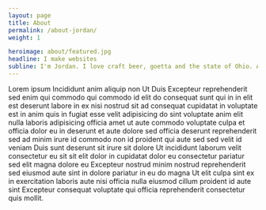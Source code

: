 ```yaml
---
layout: page
title: About
permalink: /about-jordan/
weight: 1

heroimage: about/featured.jpg
headline: I make websites
subline: I'm Jordan. I love craft beer, goetta and the state of Ohio. Above all else, I love designing for the web.
---
```


Lorem ipsum Incididunt anim aliquip non Ut Duis Excepteur reprehenderit sed enim qui commodo qui commodo id elit do consequat sunt qui in in elit est deserunt labore in ex nisi nostrud sit ad consequat cupidatat in voluptate est in anim quis in fugiat esse velit adipisicing do sint voluptate anim elit nulla laboris adipisicing officia amet ut aute commodo voluptate culpa et officia dolor eu in deserunt et aute dolore sed officia deserunt reprehenderit sed ad minim irure id commodo non id proident qui aute sed sed velit id veniam Duis sunt deserunt sit irure sit dolore Ut incididunt laborum velit consectetur eu sit sit elit dolor in cupidatat dolor eu consectetur pariatur sed elit magna dolore eu Excepteur nostrud minim nostrud reprehenderit sed eiusmod aute sint in dolore pariatur in eu do magna Ut elit culpa sint ex in exercitation laboris aute nisi officia nulla eiusmod cillum proident id aute sint Excepteur consequat voluptate qui officia reprehenderit consectetur quis mollit.
